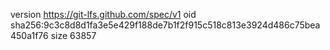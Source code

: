 version https://git-lfs.github.com/spec/v1
oid sha256:9c3c8d8d1fa3e5e429f188de7b1f2f915c518c813e3924d486c75bea450a1f76
size 63857
